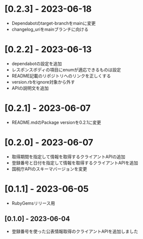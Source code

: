 # [0.2.3] - 2023-06-18
- Dependabotのtarget-branchをmainに変更
- changelog_uriをmainブランチに向ける

# [0.2.2] - 2023-06-13

- dependabotの設定を追加
- レスポンスボディの項目にenumが適応できるものは設定
- README記載のリポジトリへのリンクを正しくする
- version.rbをignore対象から外す
- APIの説明文を追加

# [0.2.1] - 2023-06-07

- README.mdのPackage versionを0.2.1に変更

# [0.2.0] - 2023-06-07

- 取得期間を指定して情報を取得するクライアントAPIの追加
- 登録番号と日付を指定して情報を取得するクライアントAPIを追加
- 国税庁APIのスキーマバージョンを変更

# [0.1.1] - 2023-06-05

- RubyGemsリリース用

## [0.1.0] - 2023-06-04

- 登録番号を使った公表情報取得のクライアントAPIを追加しました
